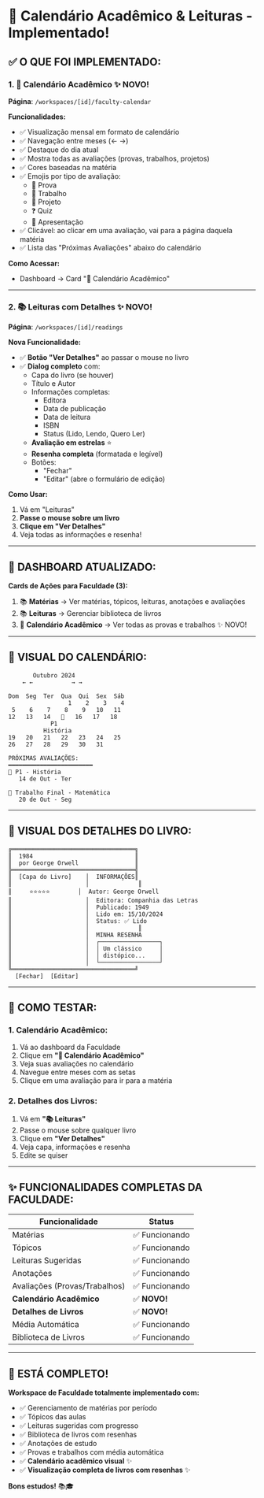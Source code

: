 # 📅 Calendário Acadêmico & Leituras - Implementado!

## ✅ **O QUE FOI IMPLEMENTADO:**

### 1. 📅 **Calendário Acadêmico** ✨ NOVO!

**Página**: `/workspaces/[id]/faculty-calendar`

**Funcionalidades:**
- ✅ Visualização mensal em formato de calendário
- ✅ Navegação entre meses (← →)
- ✅ Destaque do dia atual
- ✅ Mostra todas as avaliações (provas, trabalhos, projetos)
- ✅ Cores baseadas na matéria
- ✅ Emojis por tipo de avaliação:
  - 📝 Prova
  - 📄 Trabalho
  - 🎯 Projeto
  - ❓ Quiz
  - 🎤 Apresentação
- ✅ Clicável: ao clicar em uma avaliação, vai para a página daquela matéria
- ✅ Lista das "Próximas Avaliações" abaixo do calendário

**Como Acessar:**
- Dashboard → Card "📅 Calendário Acadêmico"

---

### 2. 📚 **Leituras com Detalhes** ✨ NOVO!

**Página**: `/workspaces/[id]/readings`

**Nova Funcionalidade:**
- ✅ **Botão "Ver Detalhes"** ao passar o mouse no livro
- ✅ **Dialog completo** com:
  - Capa do livro (se houver)
  - Título e Autor
  - Informações completas:
    - Editora
    - Data de publicação
    - Data de leitura
    - ISBN
    - Status (Lido, Lendo, Quero Ler)
  - **Avaliação em estrelas** ⭐
  - **Resenha completa** (formatada e legível)
  - Botões:
    - "Fechar"
    - "Editar" (abre o formulário de edição)

**Como Usar:**
1. Vá em "Leituras"
2. **Passe o mouse sobre um livro**
3. **Clique em "Ver Detalhes"**
4. Veja todas as informações e resenha!

---

## 🎯 **DASHBOARD ATUALIZADO:**

**Cards de Ações para Faculdade (3):**
1. 📚 **Matérias** → Ver matérias, tópicos, leituras, anotações e avaliações
2. 📚 **Leituras** → Gerenciar biblioteca de livros
3. 📅 **Calendário Acadêmico** → Ver todas as provas e trabalhos ✨ NOVO!

---

## 🎨 **VISUAL DO CALENDÁRIO:**

```
       Outubro 2024
    ← ←           → →

Dom  Seg  Ter  Qua  Qui  Sex  Sáb
                 1    2    3    4
 5    6    7    8    9   10   11
12   13   14   📝   16   17   18
            P1
          História
19   20   21   22   23   24   25
26   27   28   29   30   31

PRÓXIMAS AVALIAÇÕES:
━━━━━━━━━━━━━━━━━━━━━━━━
📝 P1 - História
   14 de Out - Ter

📄 Trabalho Final - Matemática
   20 de Out - Seg
```

---

## 📖 **VISUAL DOS DETALHES DO LIVRO:**

```
╔═══════════════════════════════════╗
║  1984                             ║
║  por George Orwell                ║
╠═══════════════════════════════════╣
║  [Capa do Livro]    │  INFORMAÇÕES║
║                     │              ║
║     ⭐⭐⭐⭐⭐        │  Autor: George Orwell
║                     │  Editora: Companhia das Letras
║                     │  Publicado: 1949
║                     │  Lido em: 15/10/2024
║                     │  Status: ✅ Lido
║                     │              ║
║                     │  MINHA RESENHA
║                     │  ┌─────────────────┐
║                     │  │ Um clássico     │
║                     │  │ distópico...    │
║                     │  └─────────────────┘
╚═══════════════════════════════════╝
  [Fechar]  [Editar]
```

---

## 🚀 **COMO TESTAR:**

### **1. Calendário Acadêmico:**
1. Vá ao dashboard da Faculdade
2. Clique em **"📅 Calendário Acadêmico"**
3. Veja suas avaliações no calendário
4. Navegue entre meses com as setas
5. Clique em uma avaliação para ir para a matéria

### **2. Detalhes dos Livros:**
1. Vá em **"📚 Leituras"**
2. Passe o mouse sobre qualquer livro
3. Clique em **"Ver Detalhes"**
4. Veja capa, informações e resenha
5. Edite se quiser

---

## ✨ **FUNCIONALIDADES COMPLETAS DA FACULDADE:**

| Funcionalidade | Status |
|---|---|
| Matérias | ✅ Funcionando |
| Tópicos | ✅ Funcionando |
| Leituras Sugeridas | ✅ Funcionando |
| Anotações | ✅ Funcionando |
| Avaliações (Provas/Trabalhos) | ✅ Funcionando |
| **Calendário Acadêmico** | ✅ **NOVO!** |
| **Detalhes de Livros** | ✅ **NOVO!** |
| Média Automática | ✅ Funcionando |
| Biblioteca de Livros | ✅ Funcionando |

---

## 🎉 **ESTÁ COMPLETO!**

**Workspace de Faculdade totalmente implementado com:**
- ✅ Gerenciamento de matérias por período
- ✅ Tópicos das aulas
- ✅ Leituras sugeridas com progresso
- ✅ Biblioteca de livros com resenhas
- ✅ Anotações de estudo
- ✅ Provas e trabalhos com média automática
- ✅ **Calendário acadêmico visual** ✨
- ✅ **Visualização completa de livros com resenhas** ✨

**Bons estudos!** 📚🎓
